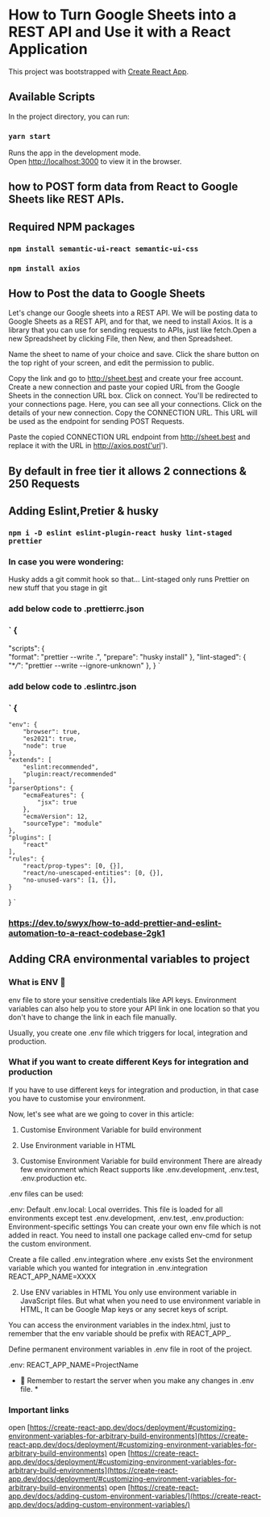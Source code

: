 # How to Turn Google Sheets into a REST API and Use it with a React Application

This project was bootstrapped with [Create React App](https://github.com/facebook/create-react-app).

## Available Scripts

In the project directory, you can run:

### `yarn start`

Runs the app in the development mode.\
Open [http://localhost:3000](http://localhost:3000) to view it in the browser.

## how to POST form data from React to Google Sheets like REST APIs.

## Required NPM packages

### `npm install semantic-ui-react semantic-ui-css`

### `npm install axios`

## How to Post the data to Google Sheets

Let's change our Google sheets into a REST API. We will be posting data to Google Sheets as a REST API, and for that, we need to install Axios. It is a library that you can use for sending requests to APIs, just like fetch.Open a new Spreadsheet by clicking File, then New, and then Spreadsheet.

Name the sheet to name of your choice and save. Click the share button on the top right of your screen, and edit the permission to public.

Copy the link and go to http://sheet.best and create your free account. Create a new connection and paste your copied URL from the Google Sheets in the connection URL box. Click on connect. You'll be redirected to your connections page.
Here, you can see all your connections. Click on the details of your new connection. Copy the CONNECTION URL. This URL will be used as the endpoint for sending POST Requests.

Paste the copied CONNECTION URL endpoint from http://sheet.best and replace it with the URL in http://axios.post('url').

## By default in free tier it allows 2 connections & 250 Requests

## Adding Eslint,Pretier & husky

### `npm i -D eslint eslint-plugin-react husky lint-staged prettier`

### In case you were wondering:

Husky adds a git commit hook so that...
Lint-staged only runs Prettier on new stuff that you stage in git

### add below code to .prettierrc.json

### ` {

"scripts": {  
 "format": "prettier --write .",
"prepare": "husky install"
},
"lint-staged": {
"\*_/_": "prettier --write --ignore-unknown"
},
} `

### add below code to .eslintrc.json

### ` {

    "env": {
        "browser": true,
        "es2021": true,
        "node": true
    },
    "extends": [
        "eslint:recommended",
        "plugin:react/recommended"
    ],
    "parserOptions": {
        "ecmaFeatures": {
            "jsx": true
        },
        "ecmaVersion": 12,
        "sourceType": "module"
    },
    "plugins": [
        "react"
    ],
    "rules": {
        "react/prop-types": [0, {}],
        "react/no-unescaped-entities": [0, {}],
        "no-unused-vars": [1, {}],
    }

} `

### https://dev.to/swyx/how-to-add-prettier-and-eslint-automation-to-a-react-codebase-2gk1



## Adding CRA environmental variables to project

### What is ENV 🤔
env file to store your sensitive credentials like API keys.
Environment variables can also help you to store your API link in one location so that you don't have to change the link in each file manually.

Usually, you create one .env file which triggers for local, integration and production.

### What if you want to create different Keys for integration and production
If you have to use different keys for integration and production, in that case you have to customise your environment.

Now, let's see what are we going to cover in this article:

1. Customise Environment Variable for build environment

2. Use Environment variable in HTML

1. Customise Environment Variable for build environment
There are already few environment which React supports like .env.development, .env.test, .env.production etc.

.env files can be used:

.env: Default
.env.local: Local overrides. This file is loaded for all environments except test
.env.development, .env.test, .env.production: Environment-specific settings
You can create your own env file which is not added in react. You need to install one package called env-cmd for setup the custom environment.

Create a file called .env.integration where .env exists
Set the environment variable which you wanted for integration in .env.integration
  REACT_APP_NAME=XXXX


2. Use ENV variables in HTML
You only use environment variable in JavaScript files. But what when you need to use environment variable in HTML, It can be Google Map keys or any secret keys of script.

You can access the environment variables in the index.html, just to remember that the env variable should be prefix with REACT_APP_.
<title>%REACT_APP_NAME%</title>
Define permanent environment variables in .env file in root of the project.

.env:
REACT_APP_NAME=ProjectName


* 📝 Remember to restart the server when you make any changes in .env file. *



### Important links
open [https://create-react-app.dev/docs/deployment/#customizing-environment-variables-for-arbitrary-build-environments](https://create-react-app.dev/docs/deployment/#customizing-environment-variables-for-arbitrary-build-environments)
open [https://create-react-app.dev/docs/deployment/#customizing-environment-variables-for-arbitrary-build-environments](https://create-react-app.dev/docs/deployment/#customizing-environment-variables-for-arbitrary-build-environments)
open [https://create-react-app.dev/docs/adding-custom-environment-variables/](https://create-react-app.dev/docs/adding-custom-environment-variables/)
